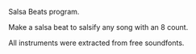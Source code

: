 Salsa Beats program.

Make a salsa beat to salsify any song with an 8 count.

All instruments were extracted from free soundfonts.
